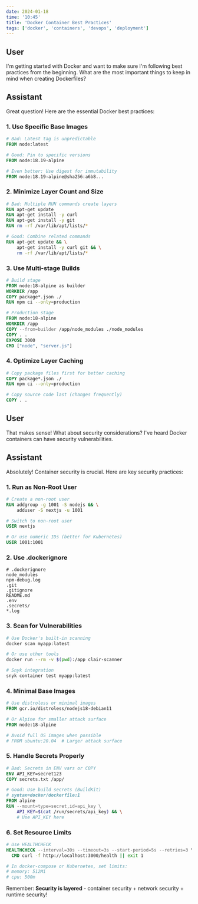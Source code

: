 ```yaml
---
date: 2024-01-18
time: '10:45'
title: 'Docker Container Best Practices'
tags: ['docker', 'containers', 'devops', 'deployment']
---
```


## User

I'm getting started with Docker and want to make sure I'm following best practices from the beginning. What are the most important things to keep in mind when creating Dockerfiles?

## Assistant

Great question! Here are the essential Docker best practices:

### 1. Use Specific Base Images

```dockerfile
# Bad: Latest tag is unpredictable
FROM node:latest

# Good: Pin to specific versions
FROM node:18.19-alpine

# Even better: Use digest for immutability
FROM node:18.19-alpine@sha256:a6b8...
```

### 2. Minimize Layer Count and Size

```dockerfile
# Bad: Multiple RUN commands create layers
RUN apt-get update
RUN apt-get install -y curl
RUN apt-get install -y git
RUN rm -rf /var/lib/apt/lists/*

# Good: Combine related commands
RUN apt-get update && \
    apt-get install -y curl git && \
    rm -rf /var/lib/apt/lists/*
```

### 3. Use Multi-stage Builds

```dockerfile
# Build stage
FROM node:18-alpine as builder
WORKDIR /app
COPY package*.json ./
RUN npm ci --only=production

# Production stage
FROM node:18-alpine
WORKDIR /app
COPY --from=builder /app/node_modules ./node_modules
COPY . .
EXPOSE 3000
CMD ["node", "server.js"]
```

### 4. Optimize Layer Caching

```dockerfile
# Copy package files first for better caching
COPY package*.json ./
RUN npm ci --only=production

# Copy source code last (changes frequently)
COPY . .
```

## User

That makes sense! What about security considerations? I've heard Docker containers can have security vulnerabilities.

## Assistant

Absolutely! Container security is crucial. Here are key security practices:

### 1. Run as Non-Root User

```dockerfile
# Create a non-root user
RUN addgroup -g 1001 -S nodejs && \
    adduser -S nextjs -u 1001

# Switch to non-root user
USER nextjs

# Or use numeric IDs (better for Kubernetes)
USER 1001:1001
```

### 2. Use .dockerignore

```dockerignore
# .dockerignore
node_modules
npm-debug.log
.git
.gitignore
README.md
.env
.secrets/
*.log
```

### 3. Scan for Vulnerabilities

```bash
# Use Docker's built-in scanning
docker scan myapp:latest

# Or use other tools
docker run --rm -v $(pwd):/app clair-scanner

# Snyk integration
snyk container test myapp:latest
```

### 4. Minimal Base Images

```dockerfile
# Use distroless or minimal images
FROM gcr.io/distroless/nodejs18-debian11

# Or Alpine for smaller attack surface
FROM node:18-alpine

# Avoid full OS images when possible
# FROM ubuntu:20.04  # Larger attack surface
```

### 5. Handle Secrets Properly

```dockerfile
# Bad: Secrets in ENV vars or COPY
ENV API_KEY=secret123
COPY secrets.txt /app/

# Good: Use build secrets (BuildKit)
# syntax=docker/dockerfile:1
FROM alpine
RUN --mount=type=secret,id=api_key \
    API_KEY=$(cat /run/secrets/api_key) && \
    # Use API_KEY here
```

### 6. Set Resource Limits

```dockerfile
# Use HEALTHCHECK
HEALTHCHECK --interval=30s --timeout=3s --start-period=5s --retries=3 \
  CMD curl -f http://localhost:3000/health || exit 1

# In docker-compose or Kubernetes, set limits:
# memory: 512Mi
# cpu: 500m
```

Remember: **Security is layered** - container security + network security + runtime security!
